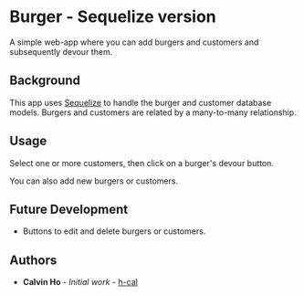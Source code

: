 # Burger - Sequelize version

A simple web-app where you can add burgers and customers and subsequently devour them.

## Background

This app uses [Sequelize](http://docs.sequelizejs.com/) to handle the burger and customer database models. Burgers and customers are related by a many-to-many relationship.

## Usage

Select one or more customers, then click on a burger's devour button.

You can also add new burgers or customers.

## Future Development

- Buttons to edit and delete burgers or customers.

## Authors

- **Calvin Ho** - _Initial work_ - [h-cal](https://github.com/h-cal)
